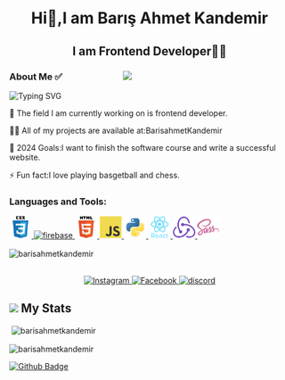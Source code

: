 <div>
  <h1 align="center">Hi👋,I am Barış Ahmet Kandemir</h1>
  <h2 align="center">I am Frontend Developer👨‍💻</h2>
</div>



<div id="header">
<img src="https://cdn.dribbble.com/users/1162077/screenshots/3848914/programmer.gif" width="300" align="right"/>



### </path></svg></a> About Me ✅ </h2>


<!-- %7C -> alttaki yaziya | eklememize yariyor -->
![Typing SVG](https://readme-typing-svg.herokuapp.com?color=%CC00FF&lines=Welcome+Barış+Channel;Barış+Ahmet+Kandemir)
<p>🔭 The field I am currently working on is frontend developer.</p>
<p>👨‍💻 All of my projects are available at:<a href:"https://github.com/BarisahmetKandemir">BarisahmetKandemir</a></p>
<p>🥅 2024 Goals:I want to finish the software course and write a successful website.</p>
<p>⚡ Fun fact:I love playing basgetball and chess.</p>


<h3 align="left">Languages and Tools:</h3>
<p align="left"> <a href="https://www.w3schools.com/css/" target="_blank" rel="noreferrer"> <img src="https://raw.githubusercontent.com/devicons/devicon/master/icons/css3/css3-original-wordmark.svg" alt="css3" width="40" height="40"/> </a> <a href="https://firebase.google.com/" target="_blank" rel="noreferrer"> <img src="https://www.vectorlogo.zone/logos/firebase/firebase-icon.svg" alt="firebase" width="40" height="40"/> </a> <a href="https://www.w3.org/html/" target="_blank" rel="noreferrer"> <img src="https://raw.githubusercontent.com/devicons/devicon/master/icons/html5/html5-original-wordmark.svg" alt="html5" width="40" height="40"/> </a> <a href="https://developer.mozilla.org/en-US/docs/Web/JavaScript" target="_blank" rel="noreferrer"> <img src="https://raw.githubusercontent.com/devicons/devicon/master/icons/javascript/javascript-original.svg" alt="javascript" width="40" height="40"/> </a> <a href="https://www.python.org" target="_blank" rel="noreferrer"> <img src="https://raw.githubusercontent.com/devicons/devicon/master/icons/python/python-original.svg" alt="python" width="40" height="40"/> </a> <a href="https://reactjs.org/" target="_blank" rel="noreferrer"> <img src="https://raw.githubusercontent.com/devicons/devicon/master/icons/react/react-original-wordmark.svg" alt="react" width="40" height="40"/> </a> <a href="https://redux.js.org" target="_blank" rel="noreferrer"> <img src="https://raw.githubusercontent.com/devicons/devicon/master/icons/redux/redux-original.svg" alt="redux" width="40" height="40"/> </a> <a href="https://sass-lang.com" target="_blank" rel="noreferrer"> <img src="https://raw.githubusercontent.com/devicons/devicon/master/icons/sass/sass-original.svg" alt="sass" width="40" height="40"/> </a> </p>

<p><img align="center" src="https://github-readme-stats.vercel.app/api/top-langs?username=barisahmetkandemir&show_icons=true&locale=en&layout=compact" alt="barisahmetkandemir" /></p>


<br>

 <div align="center"> 
  <a href="https://www.instagram.com/barisahme_kandemir" target="_blank">
   <img alt="Instagram" src="https://img.shields.io/badge/instagram-%23333?&style=for-the-badge&logo=instagram&logoColor=#E1306C "/>
  </a>
  <a href="https://www.facebook.com/barisahme_kandemir" target="_blank">
   <img alt="Facebook" src="https://img.shields.io/badge/facebook-%23333?&style=for-the-badge&logo=facebook&logoColor=blue"/>
  </a>
  <a href="https://discord.com/users/Kyroxium#5179" target="_blank">
   <img alt="discord" src="https://img.shields.io/badge/Discord-%23333?style=for-the-badge&logo=discord&logoColor=#7289d9"/>
  </a>
</div>


## <img src="https://media.giphy.com/media/iY8CRBdQXODJSCERIr/giphy.gif" width="25"> <b>My Stats</b>


<p>&nbsp;<img align="center" src="https://github-readme-stats.vercel.app/api?username=barisahmetkandemir&show_icons=true&locale=en" alt="barisahmetkandemir" /></p>

<p><img align="center" src="https://github-readme-streak-stats.herokuapp.com/?user=barisahmetkandemir&" alt="barisahmetkandemir" /></p>


[![Github Badge](https://img.shields.io/badge/-Github-000?style=quare&labelColor=000&logo=Github&logoColor=white&link=link)](https://github.com/BarisahmetKandemir)




